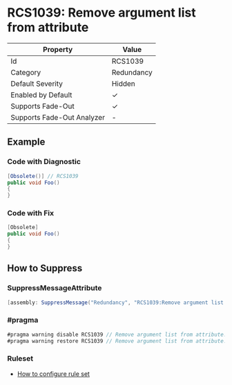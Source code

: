 # RCS1039: Remove argument list from attribute

| Property                    | Value      |
| --------------------------- | ---------- |
| Id                          | RCS1039    |
| Category                    | Redundancy |
| Default Severity            | Hidden     |
| Enabled by Default          | &#x2713;   |
| Supports Fade\-Out          | &#x2713;   |
| Supports Fade\-Out Analyzer | -          |

## Example

### Code with Diagnostic

```csharp
[Obsolete()] // RCS1039
public void Foo()
{
}
```

### Code with Fix

```csharp
[Obsolete]
public void Foo()
{
}
```

## How to Suppress

### SuppressMessageAttribute

```csharp
[assembly: SuppressMessage("Redundancy", "RCS1039:Remove argument list from attribute.", Justification = "<Pending>")]
```

### \#pragma

```csharp
#pragma warning disable RCS1039 // Remove argument list from attribute.
#pragma warning restore RCS1039 // Remove argument list from attribute.
```

### Ruleset

* [How to configure rule set](../HowToConfigureAnalyzers.md)
